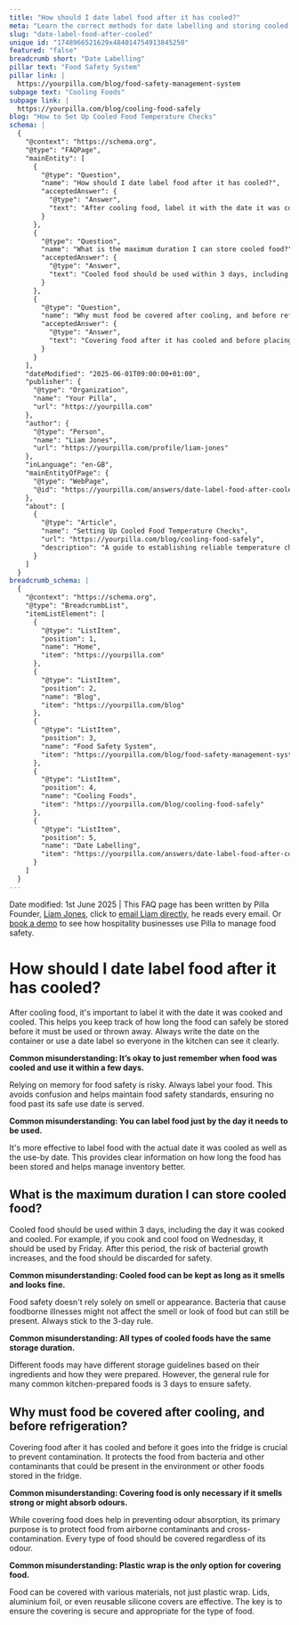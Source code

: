 ```yaml
---
title: "How should I date label food after it has cooled?"
meta: "Learn the correct methods for date labelling and storing cooled food, including the importance of covering food before refrigeration."
slug: "date-label-food-after-cooled"
unique id: "1748966521629x484014754913845250"
featured: "false"
breadcrumb short: "Date Labelling"
pillar text: "Food Safety System"
pillar link: |
  https://yourpilla.com/blog/food-safety-management-system
subpage text: "Cooling Foods"
subpage link: |
  https://yourpilla.com/blog/cooling-food-safely
blog: "How to Set Up Cooled Food Temperature Checks"
schema: |
  {
    "@context": "https://schema.org",
    "@type": "FAQPage",
    "mainEntity": [
      {
        "@type": "Question",
        "name": "How should I date label food after it has cooled?",
        "acceptedAnswer": {
          "@type": "Answer",
          "text": "After cooling food, label it with the date it was cooked and cooled. This helps in tracking how long the food can be safely stored. Use a date label on the container for visibility. This avoids any confusion and upholds food safety standards by ensuring no food past its safe use date is served."
        }
      },
      {
        "@type": "Question",
        "name": "What is the maximum duration I can store cooled food?",
        "acceptedAnswer": {
          "@type": "Answer",
          "text": "Cooled food should be used within 3 days, including the day it was cooked and cooled. Adhering to this rule is crucial as it reduces the risk of bacterial growth, ensuring the food remains safe for consumption."
        }
      },
      {
        "@type": "Question",
        "name": "Why must food be covered after cooling, and before refrigeration?",
        "acceptedAnswer": {
          "@type": "Answer",
          "text": "Covering food after it has cooled and before placing it in the fridge is crucial for preventing contamination. This protects the food from airborne contaminants and cross-contamination from other foods in the fridge, ensuring food safety."
        }
      }
    ],
    "dateModified": "2025-06-01T09:00:00+01:00",
    "publisher": {
      "@type": "Organization",
      "name": "Your Pilla",
      "url": "https://yourpilla.com"
    },
    "author": {
      "@type": "Person",
      "name": "Liam Jones",
      "url": "https://yourpilla.com/profile/liam-jones"
    },
    "inLanguage": "en-GB",
    "mainEntityOfPage": {
      "@type": "WebPage",
      "@id": "https://yourpilla.com/answers/date-label-food-after-cooled"
    },
    "about": [
      {
        "@type": "Article",
        "name": "Setting Up Cooled Food Temperature Checks",
        "url": "https://yourpilla.com/blog/cooling-food-safely",
        "description": "A guide to establishing reliable temperature check routines for cooled foods to ensure they are stored safely."
      }
    ]
  }
breadcrumb_schema: |
  {
    "@context": "https://schema.org",
    "@type": "BreadcrumbList",
    "itemListElement": [
      {
        "@type": "ListItem",
        "position": 1,
        "name": "Home",
        "item": "https://yourpilla.com"
      },
      {
        "@type": "ListItem",
        "position": 2,
        "name": "Blog",
        "item": "https://yourpilla.com/blog"
      },
      {
        "@type": "ListItem",
        "position": 3,
        "name": "Food Safety System",
        "item": "https://yourpilla.com/blog/food-safety-management-system"
      },
      {
        "@type": "ListItem",
        "position": 4,
        "name": "Cooling Foods",
        "item": "https://yourpilla.com/blog/cooling-food-safely"
      },
      {
        "@type": "ListItem",
        "position": 5,
        "name": "Date Labelling",
        "item": "https://yourpilla.com/answers/date-label-food-after-cooled"
      }
    ]
  }
---
```


Date modified: 1st June 2025 | This FAQ page has been written by Pilla Founder, [Liam Jones](https://yourpilla.com/profile/liam-jones), click to [email Liam directly](https://mailto:liam@yourpilla.com/), he reads every email. Or [book a demo](https://calendly.com/pilla/demo) to see how hospitality businesses use Pilla to manage food safety.

# How should I date label food after it has cooled?

After cooling food, it's important to label it with the date it was cooked and cooled. This helps you keep track of how long the food can safely be stored before it must be used or thrown away. Always write the date on the container or use a date label so everyone in the kitchen can see it clearly.

**Common misunderstanding: It’s okay to just remember when food was cooled and use it within a few days.**

Relying on memory for food safety is risky. Always label your food. This avoids confusion and helps maintain food safety standards, ensuring no food past its safe use date is served.

**Common misunderstanding: You can label food just by the day it needs to be used.**

It's more effective to label food with the actual date it was cooled as well as the use-by date. This provides clear information on how long the food has been stored and helps manage inventory better.

## What is the maximum duration I can store cooled food?

Cooled food should be used within 3 days, including the day it was cooked and cooled. For example, if you cook and cool food on Wednesday, it should be used by Friday. After this period, the risk of bacterial growth increases, and the food should be discarded for safety.

**Common misunderstanding: Cooled food can be kept as long as it smells and looks fine.**

Food safety doesn't rely solely on smell or appearance. Bacteria that cause foodborne illnesses might not affect the smell or look of food but can still be present. Always stick to the 3-day rule.

**Common misunderstanding: All types of cooled foods have the same storage duration.**

Different foods may have different storage guidelines based on their ingredients and how they were prepared. However, the general rule for many common kitchen-prepared foods is 3 days to ensure safety.

## Why must food be covered after cooling, and before refrigeration?

Covering food after it has cooled and before it goes into the fridge is crucial to prevent contamination. It protects the food from bacteria and other contaminants that could be present in the environment or other foods stored in the fridge.

**Common misunderstanding: Covering food is only necessary if it smells strong or might absorb odours.**

While covering food does help in preventing odour absorption, its primary purpose is to protect food from airborne contaminants and cross-contamination. Every type of food should be covered regardless of its odour.

**Common misunderstanding: Plastic wrap is the only option for covering food.**

Food can be covered with various materials, not just plastic wrap. Lids, aluminium foil, or even reusable silicone covers are effective. The key is to ensure the covering is secure and appropriate for the type of food.